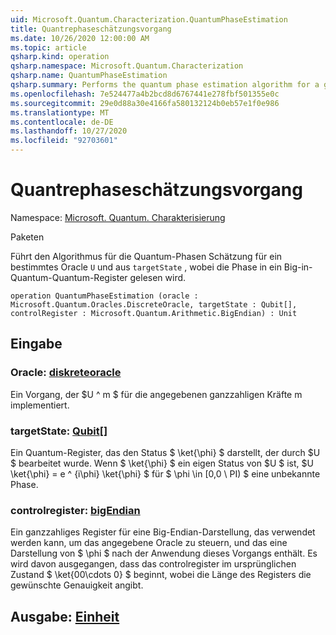 ```yaml
---
uid: Microsoft.Quantum.Characterization.QuantumPhaseEstimation
title: Quantrephaseschätzungsvorgang
ms.date: 10/26/2020 12:00:00 AM
ms.topic: article
qsharp.kind: operation
qsharp.namespace: Microsoft.Quantum.Characterization
qsharp.name: QuantumPhaseEstimation
qsharp.summary: Performs the quantum phase estimation algorithm for a given oracle `U` and `targetState`, reading the phase into a big-endian quantum register.
ms.openlocfilehash: 7e524477a4b2bcd8d6767441e278fbf501355e0c
ms.sourcegitcommit: 29e0d88a30e4166fa580132124b0eb57e1f0e986
ms.translationtype: MT
ms.contentlocale: de-DE
ms.lasthandoff: 10/27/2020
ms.locfileid: "92703601"
---
```

# <a name="quantumphaseestimation-operation"></a>Quantrephaseschätzungsvorgang

Namespace: [Microsoft. Quantum. Charakterisierung](xref:Microsoft.Quantum.Characterization)

Paketen [](https://nuget.org/packages/)


Führt den Algorithmus für die Quantum-Phasen Schätzung für ein bestimmtes Oracle `U` und aus `targetState` , wobei die Phase in ein Big-in-Quantum-Quantum-Register gelesen wird.

```qsharp
operation QuantumPhaseEstimation (oracle : Microsoft.Quantum.Oracles.DiscreteOracle, targetState : Qubit[], controlRegister : Microsoft.Quantum.Arithmetic.BigEndian) : Unit
```


## <a name="input"></a>Eingabe

### <a name="oracle--discreteoracle"></a>Oracle: [diskreteoracle](xref:Microsoft.Quantum.Oracles.DiscreteOracle)

Ein Vorgang, der $U ^ m $ für die angegebenen ganzzahligen Kräfte m implementiert.


### <a name="targetstate--qubit"></a>targetState: [Qubit](xref:microsoft.quantum.lang-ref.qubit)[]

Ein Quantum-Register, das den Status $ \ket{\phi} $ darstellt, der durch $U $ bearbeitet wurde. Wenn $ \ket{\phi} $ ein eigen Status von $U $ ist, $U \ket{\phi} = e ^ {i\phi} \ket{\phi} $ für $ \phi \in [0,0 \ PI) $ eine unbekannte Phase.


### <a name="controlregister--bigendian"></a>controlregister: [bigEndian](xref:Microsoft.Quantum.Arithmetic.BigEndian)

Ein ganzzahliges Register für eine Big-Endian-Darstellung, das verwendet werden kann, um das angegebene Oracle zu steuern, und das eine Darstellung von $ \phi $ nach der Anwendung dieses Vorgangs enthält. Es wird davon ausgegangen, dass das controlregister im ursprünglichen Zustand $ \ket{00\cdots 0} $ beginnt, wobei die Länge des Registers die gewünschte Genauigkeit angibt.



## <a name="output--unit"></a>Ausgabe: [Einheit](xref:microsoft.quantum.lang-ref.unit)

